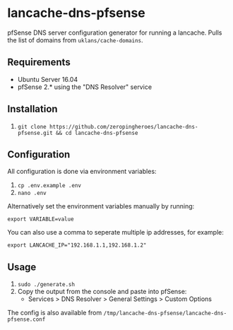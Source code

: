 # lancache-dns-pfsense

pfSense DNS server configuration generator for running a lancache. Pulls the list of domains from `uklans/cache-domains`.

## Requirements

- Ubuntu Server 16.04
- pfSense 2.* using the "DNS Resolver" service

## Installation

1. `git clone https://github.com/zeropingheroes/lancache-dns-pfsense.git && cd lancache-dns-pfsense`

## Configuration

All configuration is done via environment variables:

1. `cp .env.example .env`
2. `nano .env`

Alternatively set the environment variables manually by running:

`export VARIABLE=value`

You can also use a comma to seperate multiple ip addresses, for example:

`export LANCACHE_IP="192.168.1.1,192.168.1.2"`

## Usage

1. `sudo ./generate.sh`
2. Copy the output from the console and paste into pfSense:
   * Services > DNS Resolver > General Settings > Custom Options
   
The config is also available from `/tmp/lancache-dns-pfsense/lancache-dns-pfsense.conf`
